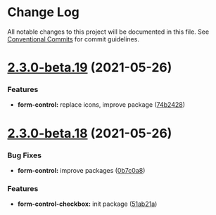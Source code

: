 # Change Log

All notable changes to this project will be documented in this file.
See [Conventional Commits](https://conventionalcommits.org) for commit guidelines.

# [2.3.0-beta.19](https://github.com/lskjs/ux/tree/master/packages/form-control-checkbox/compare/v2.3.0-beta.18...v2.3.0-beta.19) (2021-05-26)


### Features

* **form-control:** replace icons, improve package ([74b2428](https://github.com/lskjs/ux/tree/master/packages/form-control-checkbox/commit/74b2428eebd5b103ed9ed4fd93fbf3361a534d06))





# [2.3.0-beta.18](https://github.com/lskjs/ux/tree/master/packages/form-control-checkbox/compare/v2.3.0-beta.17...v2.3.0-beta.18) (2021-05-26)


### Bug Fixes

* **form-control:** improve packages ([0b7c0a8](https://github.com/lskjs/ux/tree/master/packages/form-control-checkbox/commit/0b7c0a822c2dd5d0619a035e4a9ac55e0fea929a))


### Features

* **form-control-checkbox:** init package ([51ab21a](https://github.com/lskjs/ux/tree/master/packages/form-control-checkbox/commit/51ab21a719fcb8f8cca2bb8e97686544e282575a))
